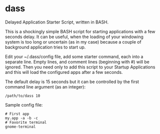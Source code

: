dass
====

Delayed Application Starter Script, written in BASH.

This is a shockingly simple BASH script for starting applications with a few seconds delay. It can be useful, when the loading of your windowing system is too long or uncertain (as in my case) because a couple of background application tries to start up.

Edit your ~/.dass/config file, add some starter command, each into a separate line. Empty lines, and comment lines (beginning with #) will be ignored. Then you need only to add this script to your Startup Applications and this will load the configured apps after a few seconds.

The default delay is 15 seconds but it can be controlled by the first command line argument (as an integer):

```/path/to/dass 10```

Sample config file:
```
# First app
my.app -a -b -c
# Favorite terminal
gnome-terminal
```
